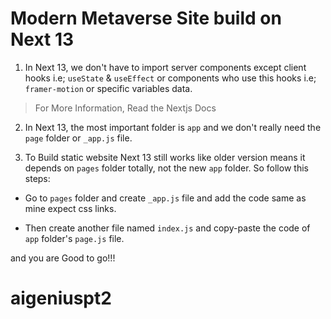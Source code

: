 # Modern Metaverse Site build on Next 13

1. In Next 13, we don't have to import server components except client hooks i.e; `useState` & `useEffect` or components who use this hooks i.e; `framer-motion` or specific variables data.

> For More Information, Read the Nextjs Docs

2. In Next 13, the most important folder is `app` and we don't really need the `page` folder or `_app.js` file.

3. To Build static website Next 13 still works like older version means it depends on `pages` folder totally, not the new `app` folder. So follow this steps:

- Go to `pages` folder and create `_app.js` file and add the code same as mine expect css links.

- Then create another file named `index.js` and copy-paste the code of `app` folder's `page.js` file.

and you are Good to go!!!
# aigeniuspt2
